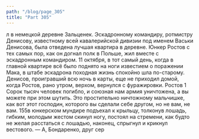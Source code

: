 ```yaml
---
path: "/blog/page_305"
title: "Part 305"
---
```


л в немецкой деревне Зальценек. Эскадронному командиру, ротмистру Денисову, известному всей кавалерийской дивизии под именем Васьки Денисова, была отведена лучшая квартира в деревне. Юнкер Ростов с тех самых пор, как он догнал полк в Польше, жил вместе с эскадронным командиром.
11 октября, в тот самый день, когда в главной квартире всё было поднято на ноги известием о поражении Мака, в штабе эскадрона походная жизнь спокойно шла по-старому. Денисов, проигравший всю ночь в карты, еще не приходил домой, когда Ростов, рано утром, верхом, вернулся с фуражировки. Ростов 1 Сорок тысяч человек погибло, и союзная нам армия уничтожена, а вы можете при этом шутить. Это простительно ничтожному мальчишке, как вот этот господин, которого вы сделали себе другом, но не вам, не вам.
155в юнкерском мундире подъехал к крыльцу, толконув лошадь, гибким, молодым жестом скинул ногу, постоял на стремени, как будто не желая расстаться с лошадью, наконец, спрыгнул и крикнул вестового.
— А, Бондаренко, друг сер

